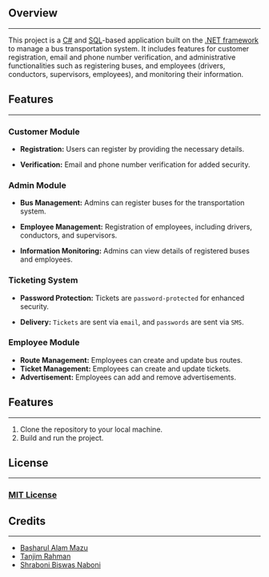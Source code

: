 ## **Overview**
______
This project is a [C#](https://en.wikipedia.org/wiki/C_Sharp_(programming_language)) and [SQL](https://en.wikipedia.org/wiki/SQL)-based application built on the [.NET framework](https://en.wikipedia.org/wiki/.NET_Framework) to manage a bus transportation system. It includes features for customer registration, email and phone number verification, and administrative functionalities such as registering buses, and employees (drivers, conductors, supervisors, employees), and monitoring their information.

## **Features**
____
### **Customer Module**
- **Registration:** Users can register by providing the necessary details.

- **Verification:** Email and phone number verification for added security.



### **Admin Module**
- **Bus Management:** Admins can register buses for the transportation system.

- **Employee Management:** Registration of employees, including drivers, conductors, and supervisors.

- **Information Monitoring:** Admins can view details of registered buses and employees.


### **Ticketing System**
- **Password Protection:** Tickets are `password-protected` for enhanced security.

- **Delivery:** `Tickets` are sent via `email`, and `passwords` are sent via `SMS`.


### **Employee Module**
- **Route Management:** Employees can create and update bus routes.
- **Ticket Management:** Employees can create and update tickets.
- **Advertisement:** Employees can add and remove advertisements.


## **Features**
____
1. Clone the repository to your local machine.
2. Build and run the project.

## **License**
____
### [MIT License](https://opensource.org/license/mit/)


## **Credits**
____
- [Basharul Alam Mazu](https://github.com/Basharul2002)
- [Tanjim Rahman](https://github.com/tanjimmm)
- [Shraboni Biswas Naboni](https://github.com/Noboni2086)
